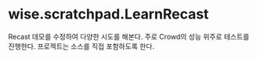 # wise.scratchpad.LearnRecast 

Recast 데모를 수정하여 다양한 시도를 해본다. 주로 Crowd의 성능 위주로 테스트를 진행한다. 
프로젝트는 소스를 직접 포함하도록 한다. 

